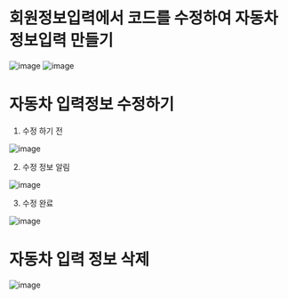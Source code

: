 # 회원정보입력에서 코드를 수정하여 자동차정보입력 만들기 


![image](https://user-images.githubusercontent.com/80745282/173331320-30666915-1c9d-40de-90d1-6ed824882edf.png)
![image](https://user-images.githubusercontent.com/80745282/173331474-89c4cdaa-5ec9-4ee4-a55b-381b515646c4.png)

# 자동차 입력정보 수정하기 

1. 수정 하기 전
 
![image](https://user-images.githubusercontent.com/80745282/173331516-d48763f0-e957-4a87-b8b9-7c35564b9da2.png)

2. 수정 정보 알림 

![image](https://user-images.githubusercontent.com/80745282/173331706-bb239673-23d5-428a-a543-7b8e1e9b6323.png)

3. 수정 완료 

![image](https://user-images.githubusercontent.com/80745282/173331752-22102322-3a4b-41ea-ad2a-b60282e5f9c6.png)


# 자동차 입력 정보 삭제

![image](https://user-images.githubusercontent.com/80745282/173331830-811e83d0-7445-46ed-bdf0-69063760f214.png)
